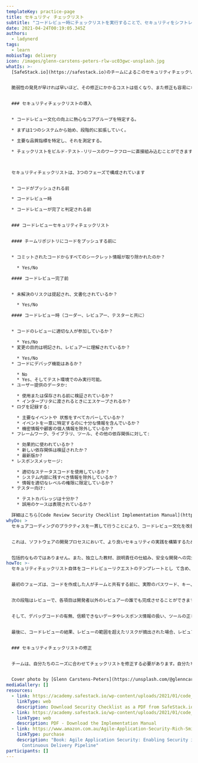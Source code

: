 ```yaml
---
templateKey: practice-page
title: セキュリティ チェックリスト
subtitle: "コードレビュー時にチェックリストを実行することで、セキュリティをシフトレフトする。 "
date: 2021-04-24T00:19:05.345Z
authors:
  - ladynerd
tags:
  - learn
mobiusTag: delivery
icon: /images/glenn-carstens-peters-rlw-uc03gwc-unsplash.jpg
whatIs: >-
  [SafeStack.io](https://safestack.io)のチームによるこのセキュリティチェックリストは、開発チームのセキュリティ文化を向上させ、一般的なセキュリティリスクについてコードを一貫してチェックできるようにするために作成されました。


  脆弱性の発見が早ければ早いほど、その修正にかかるコストは低くなり、また修正も容易になります。このツールは、ソフトウェアチームのコードレビュープロセスの一部として使用され、セキュリティ姿勢とリリースするコードの品質を向上させることを目的としています。


  ### セキュリティチェックリストの導入


  * コードレビュー文化の向上に熱心なコアグループを特定する。

  * まずは1つのシステムから始め、段階的に拡張していく。

  * 主要な品質指標を特定し、それを測定する。

  * チェックリストをビルド-テスト-リリースのワークフローに直接組み込むことができます。



  セキュリティチェックリストは、3つのフェーズで構成されています 


  * コードがプッシュされる前

  * コードレビュー時  

  * コードレビューが完了と判定される前


  ### コードレビューセキュリティチェックリスト


  #### チームリポジトリにコードをプッシュする前に


  * コミットされたコードからすべてのシークレット情報が取り除かれたのか？

    * Yes/No

  #### コードレビュー完了前


  * 未解決のリスクは提起され、文書化されているか？

    * Yes/No

  #### コードレビュー時（コーダー、レビュアー、テスターと共に）


  * コードのレビューに適切な人が参加しているか？

    * Yes/No
  * 変更の目的は明記され、レビュアーに理解されているか？

    * Yes/No
  * コードにデバッグ機能はあるか？

    * No
    * Yes、そしてテスト環境でのみ実行可能。
  * ユーザー提供のデータか:

    * 使用または保存される前に検証されているか？
    * インタープリタに渡されるときにエスケープされるか？
  * ログを記録する:

    * 主要なイベントや 状態をすべてカバーしているか？
    * イベントを一意に特定するのに十分な情報を含んでいるか？
    * 機密情報や顧客の個人情報を除外しているか？
  * フレームワーク、ライブラリ、ツール、その他の依存関係に対して:

    * 効果的に使われているか？
    * 新しい依存関係は検証されたか？
    * 最新版か?
  * レスポンスメッセージ:

    * 適切なステータスコードを使用しているか？
    * システム内部に残すべき情報を除外しているか？
    * 情報を適切なレベルの権限に限定しているか？
  * テスター向け:

    * テストカバレッジは十分か？
    * 誤用のケースは表現されているか？

  詳細はこちら[Code Review Security Checklist Implementation Manual](https://academy.safestack.io/wp-content/uploads/2021/01/code_review_security_checklist_implementation_manual_2020-02-20.pdf) 。
whyDo: >
  セキュアコーディングのプラクティスを一貫して行うことにより、コードレビュー文化を改善できます。


  これは、ソフトウェアの開発プロセスにおいて、より良いセキュリティの実践を構築するための良い出発点です。ローカルのプラクティスに合わせて追加・修正することが推奨されます。


  包括的なものではありません。また、独立した教材、説明責任の仕組み、安全な開発への完全なガイドとして意図されているわけでもありません。  
howTo: >-
  セキュリティチェックリスト自体をコードレビューリクエストのテンプレートとし て含め、レビューツールでその完了を要求するように設定することができます。また、チームのワークステーションの周囲に物理的なコピーを置いておくと便利でかもしれません。


  最初のフェーズは、コードを作成した人がチームと共有する前に、実際のパスワード、キー、トークン、その他の秘密事項がコードに含まれていないことを確認するところからです。


  次の段階はレビューで、各項目は開発者以外のレビュアーの誰でも完成させることができます。レビュアーは、正しい人がタグ付けされ、全員が意図した変更を理解していることを確認します。


  そして、デバッグコードの有無、信頼できないデータやレスポンス情報の扱い、ツールの正しい使い方、十分なログとテストの網羅性などをチェックします。


  最後に、コードレビューの結果、レビューの範囲を超えたリスクが摘出された場合、レビュアーはそのリスクをチームに提起し、レビューされる場所にログが残るようにします。これは、レビュアーのだれでも完了することができます。


  ### セキュリティチェックリストの修正


  チームは、自分たちのニーズに合わせてチェックリストを修正する必要があります。自分たちができないから、やりたくないからという理由で、安全対策を削除してはいけません。チェックリストの変更の決定にはチーム全体が参加し、変更後のチェックリストは1つのシステムでテストし、意図したとおりに機能することを確認する必要があります。変更の結果、焦点の定まった、簡潔で実行可能な、協力的で、テストされ、統合されたチェックリストが得られるはずです。


  Cover photo by [Glenn Carstens-Peters](https://unsplash.com/@glenncarstenspeters?utm_source=unsplash&utm_medium=referral&utm_content=creditCopyText) on [Unsplash](https://unsplash.com/s/photos/checklist?utm_source=unsplash&utm_medium=referral&utm_content=creditCopyText)
mediaGallery: []
resources:
  - link: https://academy.safestack.io/wp-content/uploads/2021/01/code_review_security_checklist_2020-02-20.pdf
    linkType: web
    description: Download Security Checklist as a PDF from SafeStack.io
  - link: https://academy.safestack.io/wp-content/uploads/2021/01/code_review_security_checklist_implementation_manual_2020-02-20.pdf
    linkType: web
    description: PDF - Download the Implementation Manual
  - link: https://www.amazon.com.au/Agile-Application-Security-Rich-Smith/dp/1491938846
    linkType: purchase
    description: "Book: Agile Application Security: Enabling Security in a
      Continuous Delivery Pipeline"
participants: []
---
```


